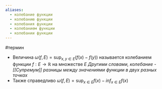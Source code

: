 ```yaml
---
aliases:
  - колебание функции
  - колебанию функции
  - колебания функции
  - колебанием функции
  - колебании функции
---
```

#термин 
- Величина $\omega(f, E) = \sup_{x, y \in E}{(f(x) - f(y))}$ называется колебанием функции $f: E\to \mathbb{R}$ на множестве $E$
  *Другими словами, колебание - [[Супремум]] разницы между значениями функции в двух разных точках*
- Также справедливо $\omega(f, E) = \sup_{x\in E}{f(x)} - inf_{x\in E}{f(x)}$